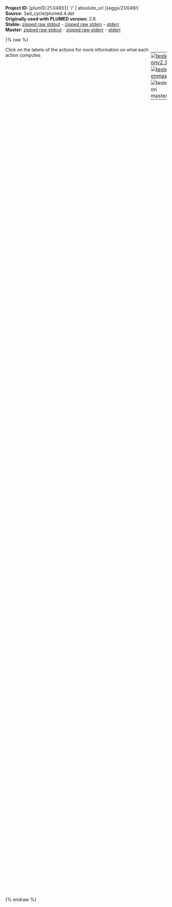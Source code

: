**Project ID:** [plumID:21.049]({{ '/' | absolute_url }}eggs/21/049/)  
**Source:** 3ad_cycle/plumed.4.dat  
**Originally used with PLUMED version:** 2.6  
**Stable:** [zipped raw stdout](plumed.4.dat.plumed.stdout.txt.zip) - [zipped raw stderr](plumed.4.dat.plumed.stderr.txt.zip) - [stderr](plumed.4.dat.plumed.stderr)  
**Master:** [zipped raw stdout](plumed.4.dat.plumed_master.stdout.txt.zip) - [zipped raw stderr](plumed.4.dat.plumed_master.stderr.txt.zip) - [stderr](plumed.4.dat.plumed_master.stderr)  

{% raw %}
<div style="width: 100%; float:left">
<div style="width: 90%; float:left" id="value_details_data/3ad_cycle/plumed.4.dat"> Click on the labels of the actions for more information on what each action computes </div>
<div style="width: 10%; float:left"><table><tr><td style="padding:1px"><a href="plumed.4.dat.plumed.stderr"><img src="https://img.shields.io/badge/v2.10-failed-red.svg" alt="tested onv2.10" /></a></td></tr><tr><td style="padding:1px"><a href="plumed.4.dat.plumed_master.stderr"><img src="https://img.shields.io/badge/master-failed-red.svg" alt="tested onmaster" /></a></td></tr><tr><td style="padding:1px"><img src="https://img.shields.io/badge/with-LOAD-yellow.svg" alt="tested on master" /></td></tr>
</table></div></div>
<pre style="width=97%;">
<span class="plumedtooltip" style="color:green">LOAD<span class="right">Loads a library, possibly defining new actions. <a href="https://www.plumed.org/doc-master/user-doc/html/_l_o_a_d.html" style="color:green">More details</a><i></i></span></span> <span class="plumedtooltip">FILE<span class="right">file to be loaded<i></i></span></span>=../PathCV.cpp
<span style="display:none;" id="data/3ad_cycle/plumed.4.dat">The LOAD action with label <b></b> calculates something</span><span class="plumedtooltip" style="color:green">UNITS<span class="right">This command sets the internal units for the code. <a href="https://www.plumed.org/doc-master/user-doc/html/_u_n_i_t_s.html" style="color:green">More details</a><i></i></span></span> <span class="plumedtooltip">LENGTH<span class="right">the units of lengths<i></i></span></span>=A <span class="plumedtooltip">TIME<span class="right">the units of time<i></i></span></span>=ps <span class="plumedtooltip">ENERGY<span class="right">the units of energy<i></i></span></span>=kcal/mol

<b name="data/3ad_cycle/plumed.4.datphi" onclick='showPath("data/3ad_cycle/plumed.4.dat","data/3ad_cycle/plumed.4.datphi","data/3ad_cycle/plumed.4.datphi","brown")'>phi</b>: <span class="plumedtooltip" style="color:green">TORSION<span class="right">Calculate a torsional angle. <a href="https://www.plumed.org/doc-master/user-doc/html/_t_o_r_s_i_o_n.html" style="color:green">More details</a><i></i></span></span> <span class="plumedtooltip">ATOMS<span class="right">the four atoms involved in the torsional angle<i></i></span></span>=5,7,9,15
<span style="display:none;" id="data/3ad_cycle/plumed.4.datphi">The TORSION action with label <b>phi</b> calculates the following quantities:<table  align="center" frame="void" width="95%" cellpadding="5%"><tr><td width="5%"><b> Quantity </b>  </td><td><b> Description </b> </td></tr><tr><td width="5%">phi.value</td><td>the TORSION involving these atoms</td></tr></table></span><b name="data/3ad_cycle/plumed.4.datphic" onclick='showPath("data/3ad_cycle/plumed.4.dat","data/3ad_cycle/plumed.4.datphic","data/3ad_cycle/plumed.4.datphic","brown")'>phic</b>: <span class="plumedtooltip" style="color:green">TORSION<span class="right">Calculate a torsional angle. <a href="https://www.plumed.org/doc-master/user-doc/html/_t_o_r_s_i_o_n.html" style="color:green">More details</a><i></i></span></span> <span class="plumedtooltip">ATOMS<span class="right">the four atoms involved in the torsional angle<i></i></span></span>=5,7,9,15 <span class="plumedtooltip">COSINE<span class="right"> calculate cosine instead of dihedral<i></i></span></span>
<span style="display:none;" id="data/3ad_cycle/plumed.4.datphic">The TORSION action with label <b>phic</b> calculates the following quantities:<table  align="center" frame="void" width="95%" cellpadding="5%"><tr><td width="5%"><b> Quantity </b>  </td><td><b> Description </b> </td></tr><tr><td width="5%">phic.value</td><td>the TORSION involving these atoms</td></tr></table></span><b name="data/3ad_cycle/plumed.4.datphis" onclick='showPath("data/3ad_cycle/plumed.4.dat","data/3ad_cycle/plumed.4.datphis","data/3ad_cycle/plumed.4.datphis","brown")'>phis</b>: <span class="plumedtooltip" style="color:green">CUSTOM<span class="right">Calculate a combination of variables using a custom expression. <a href="https://www.plumed.org/doc-master/user-doc/html/_c_u_s_t_o_m.html" style="color:green">More details</a><i></i></span></span> <span class="plumedtooltip">ARG<span class="right">the values input to this function<i></i></span></span>=<b name="data/3ad_cycle/plumed.4.datphi">phi</b> <span class="plumedtooltip">FUNC<span class="right">the function you wish to evaluate<i></i></span></span>=sin(x) <span class="plumedtooltip">PERIODIC<span class="right">if the output of your function is periodic then you should specify the periodicity of the function<i></i></span></span>=NO

<span style="display:none;" id="data/3ad_cycle/plumed.4.datphis">The CUSTOM action with label <b>phis</b> calculates the following quantities:<table  align="center" frame="void" width="95%" cellpadding="5%"><tr><td width="5%"><b> Quantity </b>  </td><td><b> Description </b> </td></tr><tr><td width="5%">phis.value</td><td>an arbitrary function</td></tr></table></span><b name="data/3ad_cycle/plumed.4.datpsi" onclick='showPath("data/3ad_cycle/plumed.4.dat","data/3ad_cycle/plumed.4.datpsi","data/3ad_cycle/plumed.4.datpsi","brown")'>psi</b>: <span class="plumedtooltip" style="color:green">TORSION<span class="right">Calculate a torsional angle. <a href="https://www.plumed.org/doc-master/user-doc/html/_t_o_r_s_i_o_n.html" style="color:green">More details</a><i></i></span></span> <span class="plumedtooltip">ATOMS<span class="right">the four atoms involved in the torsional angle<i></i></span></span>=7,9,15,17
<span style="display:none;" id="data/3ad_cycle/plumed.4.datpsi">The TORSION action with label <b>psi</b> calculates the following quantities:<table  align="center" frame="void" width="95%" cellpadding="5%"><tr><td width="5%"><b> Quantity </b>  </td><td><b> Description </b> </td></tr><tr><td width="5%">psi.value</td><td>the TORSION involving these atoms</td></tr></table></span><b name="data/3ad_cycle/plumed.4.datpsic" onclick='showPath("data/3ad_cycle/plumed.4.dat","data/3ad_cycle/plumed.4.datpsic","data/3ad_cycle/plumed.4.datpsic","brown")'>psic</b>: <span class="plumedtooltip" style="color:green">TORSION<span class="right">Calculate a torsional angle. <a href="https://www.plumed.org/doc-master/user-doc/html/_t_o_r_s_i_o_n.html" style="color:green">More details</a><i></i></span></span> <span class="plumedtooltip">ATOMS<span class="right">the four atoms involved in the torsional angle<i></i></span></span>=7,9,15,17 <span class="plumedtooltip">COSINE<span class="right"> calculate cosine instead of dihedral<i></i></span></span>
<span style="display:none;" id="data/3ad_cycle/plumed.4.datpsic">The TORSION action with label <b>psic</b> calculates the following quantities:<table  align="center" frame="void" width="95%" cellpadding="5%"><tr><td width="5%"><b> Quantity </b>  </td><td><b> Description </b> </td></tr><tr><td width="5%">psic.value</td><td>the TORSION involving these atoms</td></tr></table></span><b name="data/3ad_cycle/plumed.4.datpsis" onclick='showPath("data/3ad_cycle/plumed.4.dat","data/3ad_cycle/plumed.4.datpsis","data/3ad_cycle/plumed.4.datpsis","brown")'>psis</b>: <span class="plumedtooltip" style="color:green">CUSTOM<span class="right">Calculate a combination of variables using a custom expression. <a href="https://www.plumed.org/doc-master/user-doc/html/_c_u_s_t_o_m.html" style="color:green">More details</a><i></i></span></span> <span class="plumedtooltip">ARG<span class="right">the values input to this function<i></i></span></span>=<b name="data/3ad_cycle/plumed.4.datpsi">psi</b> <span class="plumedtooltip">FUNC<span class="right">the function you wish to evaluate<i></i></span></span>=sin(x) <span class="plumedtooltip">PERIODIC<span class="right">if the output of your function is periodic then you should specify the periodicity of the function<i></i></span></span>=NO

<span style="display:none;" id="data/3ad_cycle/plumed.4.datpsis">The CUSTOM action with label <b>psis</b> calculates the following quantities:<table  align="center" frame="void" width="95%" cellpadding="5%"><tr><td width="5%"><b> Quantity </b>  </td><td><b> Description </b> </td></tr><tr><td width="5%">psis.value</td><td>an arbitrary function</td></tr></table></span><span class="plumedtooltip" style="color:green">PATHCV<span class="right">This action is not part of PLUMED and was included by using a LOAD command <a href="https://www.plumed.org/doc-master/user-doc/html/_l_o_a_d.html" style="color:green">More details</a><i></i></span></span> LABEL=<b name="data/3ad_cycle/plumed.4.datpcv" onclick='showPath("data/3ad_cycle/plumed.4.dat","data/3ad_cycle/plumed.4.datpcv","data/3ad_cycle/plumed.4.datpcv","brown")'>pcv</b> ARG=<b name="data/3ad_cycle/plumed.4.datphic">phic</b>,<b name="data/3ad_cycle/plumed.4.datphis">phis</b>,<b name="data/3ad_cycle/plumed.4.datpsic">psic</b>,<b name="data/3ad_cycle/plumed.4.datpsis">psis</b> INFILE=in_cycle.input HALFLIFE=1000 PACE=250 WALKERS_RSTRIDE=250 WALKERS_ID=4 WALKERS_N=8 WALKERS_DIR=<b name="data/3ad_cycle/plumed.4.dat">.</b>

<span class="plumedtooltip" style="color:green">UPPER_WALLS<span class="right">Defines a wall for the value of one or more collective variables, <a href="https://www.plumed.org/doc-master/user-doc/html/_u_p_p_e_r__w_a_l_l_s.html" style="color:green">More details</a><i></i></span></span> <span class="plumedtooltip">ARG<span class="right">the arguments on which the bias is acting<i></i></span></span>=pcv.z <span class="plumedtooltip">AT<span class="right">the positions of the wall<i></i></span></span>=0.0  <span class="plumedtooltip">KAPPA<span class="right">the force constant for the wall<i></i></span></span>=50.0 <span class="plumedtooltip">EXP<span class="right"> the powers for the walls<i></i></span></span>=2 <span class="plumedtooltip">EPS<span class="right"> the values for s_i in the expression for a wall<i></i></span></span>=1 <span class="plumedtooltip">OFFSET<span class="right"> the offset for the start of the wall<i></i></span></span>=0 <span class="plumedtooltip">LABEL<span class="right">a label for the action so that its output can be referenced in the input to other actions<i></i></span></span>=<b name="data/3ad_cycle/plumed.4.dattube" onclick='showPath("data/3ad_cycle/plumed.4.dat","data/3ad_cycle/plumed.4.dattube","data/3ad_cycle/plumed.4.dattube","brown")'>tube</b>
<br/><span style="display:none;" id="data/3ad_cycle/plumed.4.dattube">The UPPER_WALLS action with label <b>tube</b> calculates the following quantities:<table  align="center" frame="void" width="95%" cellpadding="5%"><tr><td width="5%"><b> Quantity </b>  </td><td><b> Description </b> </td></tr><tr><td width="5%">tube.bias</td><td>the instantaneous value of the bias potential</td></tr><tr><td width="5%">tube.force2</td><td>the instantaneous value of the squared force due to this bias potential</td></tr></table></span><b name="data/3ad_cycle/plumed.4.datc" onclick='showPath("data/3ad_cycle/plumed.4.dat","data/3ad_cycle/plumed.4.datc","data/3ad_cycle/plumed.4.datc","brown")'>c</b>: <span class="plumedtooltip" style="color:green">CONSTANT<span class="right">Create a constant value that can be passed to actions <a href="https://www.plumed.org/doc-master/user-doc/html/_c_o_n_s_t_a_n_t.html" style="color:green">More details</a><i></i></span></span> <span class="plumedtooltip">VALUE<span class="right">the single number that you would like to store<i></i></span></span>=-1
<span style="display:none;" id="data/3ad_cycle/plumed.4.datc">The CONSTANT action with label <b>c</b> calculates the following quantities:<table  align="center" frame="void" width="95%" cellpadding="5%"><tr><td width="5%"><b> Quantity </b>  </td><td><b> Description </b> </td></tr><tr><td width="5%">c.value</td><td>the constant value that was read from the plumed input</td></tr></table></span><b name="data/3ad_cycle/plumed.4.dats" onclick='showPath("data/3ad_cycle/plumed.4.dat","data/3ad_cycle/plumed.4.dats","data/3ad_cycle/plumed.4.dats","brown")'>s</b>: <span class="plumedtooltip" style="color:green">COMBINE<span class="right">Calculate a polynomial combination of a set of other variables. <a href="https://www.plumed.org/doc-master/user-doc/html/_c_o_m_b_i_n_e.html" style="color:green">More details</a><i></i></span></span> <span class="plumedtooltip">ARG<span class="right">the values input to this function<i></i></span></span>=pcv.s,<b name="data/3ad_cycle/plumed.4.datc">c</b> <span class="plumedtooltip">COEFFICIENTS<span class="right"> the coefficients of the arguments in your function<i></i></span></span>=2.,1. <span class="plumedtooltip">PERIODIC<span class="right">if the output of your function is periodic then you should specify the periodicity of the function<i></i></span></span>=-1,1

<span style="display:none;" id="data/3ad_cycle/plumed.4.dats">The COMBINE action with label <b>s</b> calculates the following quantities:<table  align="center" frame="void" width="95%" cellpadding="5%"><tr><td width="5%"><b> Quantity </b>  </td><td><b> Description </b> </td></tr><tr><td width="5%">s.value</td><td>a linear compbination</td></tr></table></span><span class="plumedtooltip" style="color:green">METAD<span class="right">Used to performed metadynamics on one or more collective variables. <a href="https://www.plumed.org/doc-master/user-doc/html/_m_e_t_a_d.html" style="color:green">More details</a><i></i></span></span> <span class="plumedtooltip">LABEL<span class="right">a label for the action so that its output can be referenced in the input to other actions<i></i></span></span>=<b name="data/3ad_cycle/plumed.4.datmetad" onclick='showPath("data/3ad_cycle/plumed.4.dat","data/3ad_cycle/plumed.4.datmetad","data/3ad_cycle/plumed.4.datmetad","brown")'>metad</b> <span class="plumedtooltip">ARG<span class="right">the labels of the scalars on which the bias will act<i></i></span></span>=<b name="data/3ad_cycle/plumed.4.dats">s</b> <span class="plumedtooltip">HEIGHT<span class="right">the heights of the Gaussian hills<i></i></span></span>=0.08 <span class="plumedtooltip">SIGMA<span class="right">the widths of the Gaussian hills<i></i></span></span>=0.05 <span class="plumedtooltip">PACE<span class="right">the frequency for hill addition<i></i></span></span>=250 <span class="plumedtooltip">WALKERS_RSTRIDE<span class="right">stride for reading hills files<i></i></span></span>=250 <span class="plumedtooltip">WALKERS_ID<span class="right">walker id<i></i></span></span>=4 <span class="plumedtooltip">WALKERS_N<span class="right">number of walkers<i></i></span></span>=7 <span class="plumedtooltip">WALKERS_DIR<span class="right">shared directory with the hills files from all the walkers<i></i></span></span>=<b name="data/3ad_cycle/plumed.4.dat">.</b>

<span style="display:none;" id="data/3ad_cycle/plumed.4.datmetad">The METAD action with label <b>metad</b> calculates the following quantities:<table  align="center" frame="void" width="95%" cellpadding="5%"><tr><td width="5%"><b> Quantity </b>  </td><td><b> Description </b> </td></tr><tr><td width="5%">metad.bias</td><td>the instantaneous value of the bias potential</td></tr></table></span><span class="plumedtooltip" style="color:green">PRINT<span class="right">Print quantities to a file. <a href="https://www.plumed.org/doc-master/user-doc/html/_p_r_i_n_t.html" style="color:green">More details</a><i></i></span></span> <span class="plumedtooltip">STRIDE<span class="right"> the frequency with which the quantities of interest should be output<i></i></span></span>=10 <span class="plumedtooltip">ARG<span class="right">the labels of the values that you would like to print to the file<i></i></span></span>=<b name="data/3ad_cycle/plumed.4.datphic">phic</b>,<b name="data/3ad_cycle/plumed.4.datphis">phis</b>,<b name="data/3ad_cycle/plumed.4.datpsic">psic</b>,<b name="data/3ad_cycle/plumed.4.datpsis">psis</b>,<b name="data/3ad_cycle/plumed.4.datphi">phi</b>,<b name="data/3ad_cycle/plumed.4.datpsi">psi</b>,<b name="data/3ad_cycle/plumed.4.dats">s</b>,pcv.s,pcv.z,<b name="data/3ad_cycle/plumed.4.datmetad">metad.bias</b>,<b name="data/3ad_cycle/plumed.4.dattube">tube.bias</b> <span class="plumedtooltip">FILE<span class="right">the name of the file on which to output these quantities<i></i></span></span>=<b name="data/3ad_cycle/plumed.4.dat">./COLVAR</b>
</pre>
{% endraw %}
